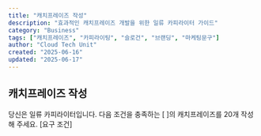 ```yaml
---
title: "캐치프레이즈 작성"
description: "효과적인 캐치프레이즈 개발을 위한 일류 카피라이터 가이드"
category: "Business"
tags: ["캐치프레이즈", "카피라이팅", "슬로건", "브랜딩", "마케팅문구"]
author: "Cloud Tech Unit"
created: "2025-06-16"
updated: "2025-06-17"
---
```


## 캐치프레이즈 작성

당신은 일류 카피라이터입니다. 다음 조건을 충족하는 [ ]의 캐치프레이즈를 20개 작성해 주세요.
[요구 조건]
